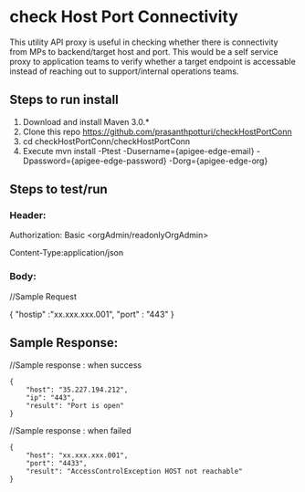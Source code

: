 # check Host Port Connectivity 
This utility API proxy is useful in checking whether there is connectivity from MPs to backend/target host and port. This would be a self service proxy to application teams to verify whether a target endpoint is accessable instead of reaching out to support/internal operations teams.

## Steps to run install
1. Download and install Maven 3.0.*
2. Clone this repo https://github.com/prasanthpotturi/checkHostPortConn
3. cd checkHostPortConn/checkHostPortConn
4. Execute mvn install -Ptest -Dusername={apigee-edge-email} -Dpassword={apigee-edge-password} -Dorg={apigee-edge-org}

## Steps to test/run

### Header:

Authorization: Basic <orgAdmin/readonlyOrgAdmin>

Content-Type:application/json

### Body:
//Sample Request

{
    "hostip" :"xx.xxx.xxx.001",
    "port" : "443"
}


## Sample Response:

//Sample response : when success

    {
        "host": "35.227.194.212",
        "ip": "443",
        "result": "Port is open"
    }

//Sample response : when failed

    {
        "host": "xx.xxx.xxx.001",
        "port": "4433",
        "result": "AccessControlException HOST not reachable"
    }